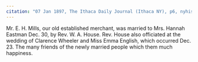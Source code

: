 ```yaml
---
citation: "07 Jan 1897, The Ithaca Daily Journal (Ithaca NY), p6, nyhistoricnewspapers.org."
---
```


Mr. E. H. Mills, our old established merchant, was married to Mrs. Hannah Eastman Dec. 30, by Rev. W. A. House. Rev. House also officiated at the wedding of Clarence Wheeler and Miss Emma English, which occurred Dec. 23. The many friends of the newly married people which them much happiness.

